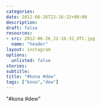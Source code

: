 ```yaml
---
categories:
date: 2012-06-26T22:16:32+00:00
description:
draft: false
resources:
- src: 2012-06-26_22-16-32_UTC.jpg
  name: "header"
layout: instagram
options:
  unlisted: false
stories:
subtitle:
title: "#kona #dew"
tags: ["kona","dew"]
---
```


"#kona #dew"

